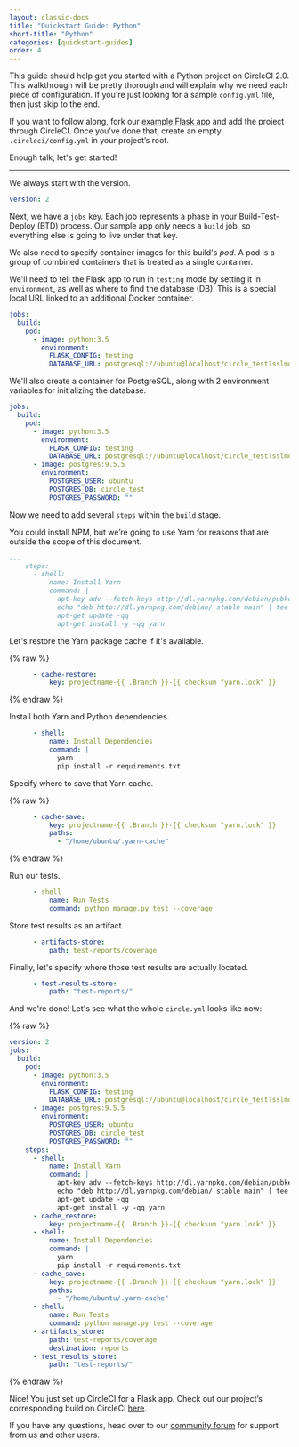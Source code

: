 ```yaml
---
layout: classic-docs
title: "Quickstart Guide: Python"
short-title: "Python"
categories: [quickstart-guides]
order: 4
---
```


This guide should help get you started with a Python project on CircleCI 2.0. This walkthrough will be pretty thorough and will explain why we need each piece of configuration. If you're just looking for a sample `config.yml` file, then just skip to the end.

If you want to follow along, fork our [example Flask app](https://github.com/circleci/cci-demo-flask) and add the project through CircleCI. Once you’ve done that, create an empty `.circleci/config.yml` in your project’s root.

Enough talk, let's get started!

---

We always start with the version.

```yaml
version: 2
```

Next, we have a `jobs` key. Each job represents a phase in your Build-Test-Deploy (BTD) process. Our sample app only needs a `build` job, so everything else is going to live under that key.

We also need to specify container images for this build's _pod_. A pod is a group of combined containers that is treated as a single container.

We'll need to tell the Flask app to run in `testing` mode by setting it in `environment`, as well as where to find the database (DB). This is a special local URL linked to an additional Docker container.

```yaml
jobs:
  build:
    pod:
      - image: python:3.5
        environment:
          FLASK_CONFIG: testing
          DATABASE_URL: postgresql://ubuntu@localhost/circle_test?sslmode=disable
```

We'll also create a container for PostgreSQL, along with 2 environment variables for initializing the database.

```yaml
jobs:
  build:
    pod:
      - image: python:3.5
        environment:
          FLASK_CONFIG: testing
          DATABASE_URL: postgresql://ubuntu@localhost/circle_test?sslmode=disable
      - image: postgres:9.5.5
        environment:
          POSTGRES_USER: ubuntu
          POSTGRES_DB: circle_test
          POSTGRES_PASSWORD: ""
```

Now we need to add several `steps` within the `build` stage.

You could install NPM, but we’re going to use Yarn for reasons that are outside the scope of this document.

```yaml
...
    steps:
      - shell:
          name: Install Yarn
          command: |
            apt-key adv --fetch-keys http://dl.yarnpkg.com/debian/pubkey.gpg
            echo "deb http://dl.yarnpkg.com/debian/ stable main" | tee /etc/apt/sources.list.d/yarn.list
            apt-get update -qq
            apt-get install -y -qq yarn
```

Let's restore the Yarn package cache if it's available.

{% raw %}
```yaml
      - cache-restore:
          key: projectname-{{ .Branch }}-{{ checksum "yarn.lock" }}
```
{% endraw %}

Install both Yarn and Python dependencies.

```yaml
      - shell:
          name: Install Dependencies
          command: |
            yarn
            pip install -r requirements.txt
```

Specify where to save that Yarn cache.

{% raw %}
```yaml
      - cache-save:
          key: projectname-{{ .Branch }}-{{ checksum "yarn.lock" }}
          paths:
            - "/home/ubuntu/.yarn-cache"
```
{% endraw %}

Run our tests.

```yaml
      - shell
          name: Run Tests
          command: python manage.py test --coverage
```

Store test results as an artifact.

```yaml
      - artifacts-store:
          path: test-reports/coverage
```

Finally, let's specify where those test results are actually located.

```yaml
      - test-results-store:
          path: "test-reports/"
```

And we're done! Let's see what the whole `circle.yml` looks like now:

{% raw %}
```yaml
version: 2
jobs:
  build:
    pod:
      - image: python:3.5
        environment:
          FLASK_CONFIG: testing
          DATABASE_URL: postgresql://ubuntu@localhost/circle_test?sslmode=disable
      - image: postgres:9.5.5
        environment:
          POSTGRES_USER: ubuntu
          POSTGRES_DB: circle_test
          POSTGRES_PASSWORD: ""
    steps:
      - shell:
          name: Install Yarn
          command: |
            apt-key adv --fetch-keys http://dl.yarnpkg.com/debian/pubkey.gpg
            echo "deb http://dl.yarnpkg.com/debian/ stable main" | tee /etc/apt/sources.list.d/yarn.list
            apt-get update -qq
            apt-get install -y -qq yarn
      - cache_restore:
          key: projectname-{{ .Branch }}-{{ checksum "yarn.lock" }}
      - shell:
          name: Install Dependencies
          command: |
            yarn
            pip install -r requirements.txt
      - cache_save:
          key: projectname-{{ .Branch }}-{{ checksum "yarn.lock" }}
          paths:
            - "/home/ubuntu/.yarn-cache"
      - shell:
          name: Run Tests
          command: python manage.py test --coverage
      - artifacts_store:
          path: test-reports/coverage
          destination: reports
      - test_results_store:
          path: "test-reports/"
```
{% endraw %}

Nice! You just set up CircleCI for a Flask app. Check out our project’s corresponding build on CircleCI [here](https://circleci.com/gh/circleci/cci-demo-flask).

If you have any questions, head over to our [community forum](https://discuss.circleci.com/) for support from us and other users.
